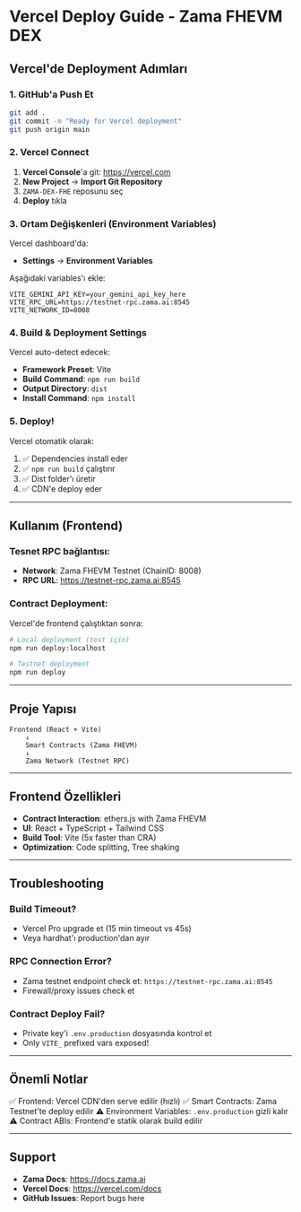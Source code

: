 # Vercel Deploy Guide - Zama FHEVM DEX

## Vercel'de Deployment Adımları

### 1. GitHub'a Push Et

```bash
git add .
git commit -m "Ready for Vercel deployment"
git push origin main
```

### 2. Vercel Connect

1. **Vercel Console**'a git: https://vercel.com
2. **New Project** → **Import Git Repository**
3. `ZAMA-DEX-FHE` reposunu seç
4. **Deploy** tıkla

### 3. Ortam Değişkenleri (Environment Variables)

Vercel dashboard'da:
- **Settings** → **Environment Variables**

Aşağıdaki variables'ı ekle:

```
VITE_GEMINI_API_KEY=your_gemini_api_key_here
VITE_RPC_URL=https://testnet-rpc.zama.ai:8545
VITE_NETWORK_ID=8008
```

### 4. Build & Deployment Settings

Vercel auto-detect edecek:
- **Framework Preset**: Vite
- **Build Command**: `npm run build`
- **Output Directory**: `dist`
- **Install Command**: `npm install`

### 5. Deploy!

Vercel otomatik olarak:
1. ✅ Dependencies install eder
2. ✅ `npm run build` çalıştırır
3. ✅ Dist folder'ı üretir
4. ✅ CDN'e deploy eder

---

## Kullanım (Frontend)

### Tesnet RPC bağlantısı:
- **Network**: Zama FHEVM Testnet (ChainID: 8008)
- **RPC URL**: https://testnet-rpc.zama.ai:8545

### Contract Deployment:

Vercel'de frontend çalıştıktan sonra:

```bash
# Local deployment (test için)
npm run deploy:localhost

# Testnet deployment
npm run deploy
```

---

## Proje Yapısı

```
Frontend (React + Vite)
    ↓
    Smart Contracts (Zama FHEVM)
    ↓
    Zama Network (Testnet RPC)
```

---

## Frontend Özellikleri

- **Contract Interaction**: ethers.js with Zama FHEVM
- **UI**: React + TypeScript + Tailwind CSS
- **Build Tool**: Vite (5x faster than CRA)
- **Optimization**: Code splitting, Tree shaking

---

## Troubleshooting

### Build Timeout?
- Vercel Pro upgrade et (15 min timeout vs 45s)
- Veya hardhat'ı production'dan ayır

### RPC Connection Error?
- Zama testnet endpoint check et: `https://testnet-rpc.zama.ai:8545`
- Firewall/proxy issues check et

### Contract Deploy Fail?
- Private key'i `.env.production` dosyasında kontrol et
- Only `VITE_` prefixed vars exposed!

---

## Önemli Notlar

✅ Frontend: Vercel CDN'den serve edilir (hızlı)
✅ Smart Contracts: Zama Testnet'te deploy edilir
⚠️ Environment Variables: `.env.production` gizli kalır
⚠️ Contract ABIs: Frontend'e statik olarak build edilir

---

## Support

- **Zama Docs**: https://docs.zama.ai
- **Vercel Docs**: https://vercel.com/docs
- **GitHub Issues**: Report bugs here
